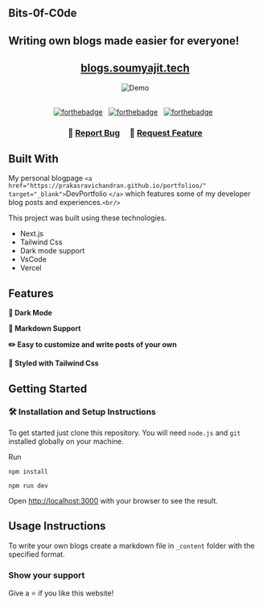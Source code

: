 ## Bits-0f-C0de

## Writing own blogs made easier for everyone!

<h2 align="center">
  <a href="http://blogs.soumya-jit.tech/" target="_blank">blogs.soumyajit.tech</a>
</h2>

<div align="center">
  <img alt="Demo" src="./Extra/demo.gif" />
</div>

<br/>

<center>

[![forthebadge](https://forthebadge.com/images/badges/built-with-love.svg)](https://forthebadge.com) &nbsp;
[![forthebadge](https://forthebadge.com/images/badges/made-with-javascript.svg)](https://forthebadge.com) &nbsp;
[![forthebadge](https://forthebadge.com/images/badges/open-source.svg)](https://forthebadge.com) &nbsp;

</center>

<h3 align="center">
    🔹
    <a href="https://github.com/soumyajit4419/Bits-0f-C0de/issues">Report Bug</a>    
    🔹
    <a href="https://github.com/soumyajit4419/Bits-0f-C0de/issues">Request Feature</a>
</h3>

## Built With

My personal blogpage `<a href="https://prakasravichandran.github.io/portfolioo/" target="_blank">`DevPortfolio `</a>` which features some of my developer blog posts and experiences.`<br/>`

This project was built using these technologies.

- Next.js
- Tailwind Css
- Dark mode support
- VsCode
- Vercel

## Features

**🌙 Dark Mode**

**📃 Markdown Support**

**✏️ Easy to customize and write posts of your own**

**🎨 Styled with Tailwind Css**

## Getting Started

### 🛠 Installation and Setup Instructions

To get started just clone this repository. You will need `node.js` and `git` installed globally on your machine.

Run

```
npm install
```

```
npm run dev
```

Open [http://localhost:3000](http://localhost:3000) with your browser to see the result.

## Usage Instructions

To write your own blogs create a markdown file in `_content` folder with the specified format.

### Show your support

Give a ⭐ if you like this website!
